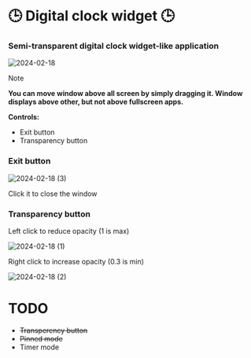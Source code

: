 # 🕒  Digital clock widget 🕒
### Semi-transparent digital clock widget-like application
![2024-02-18](https://github.com/Asderl/DigitalClockWidget/assets/109987125/683d1db5-cbd5-46af-aeb3-5f7f01f5e53d)
>[!NOTE]
> **You can move window above all screen by simply dragging it.
> Window displays above other, but not above fullscreen apps.**


**Controls:**
+ Exit button
+ Transparency button

### Exit button
![2024-02-18 (3)](https://github.com/Asderl/DigitalClockWidget/assets/109987125/a0459576-a506-4b17-851d-653fa03ed932)

Click it to close the window

### Transparency button
Left click to reduce opacity (1 is max)

![2024-02-18 (1)](https://github.com/Asderl/DigitalClockWidget/assets/109987125/421a86d4-5c84-4e5f-86bf-90e4108dfa26)

Right click to increase opacity (0.3 is min)

![2024-02-18 (2)](https://github.com/Asderl/DigitalClockWidget/assets/109987125/25cf1698-f6ec-42c9-b67f-75b4e6bb156e)

# TODO

- ~~Transperency button~~
- ~~Pinned mode~~
- Timer mode
